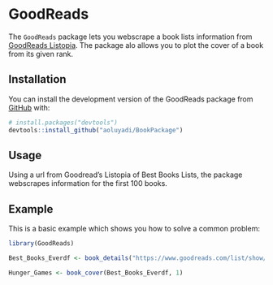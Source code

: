 
<!-- README.md is generated from README.Rmd. Please edit that file -->

# GoodReads

<!-- badges: start -->
<!-- badges: end -->

The `GoodReads` package lets you webscrape a book lists information from
[GoodReads Listopia](https://www.goodreads.com/list/tag/best). The
package alo allows you to plot the cover of a book from its given rank.

## Installation

You can install the development version of the GoodReads package from
[GitHub](https://github.com/) with:

``` r
# install.packages("devtools")
devtools::install_github("aoluyadi/BookPackage")
```

## Usage

Using a url from Goodread’s Listopia of Best Books Lists, the package
webscrapes information for the first 100 books.

## Example

This is a basic example which shows you how to solve a common problem:

``` r
library(GoodReads)

Best_Books_Everdf <- book_details("https://www.goodreads.com/list/show/1.Best_Books_Ever")

Hunger_Games <- book_cover(Best_Books_Everdf, 1)
```
